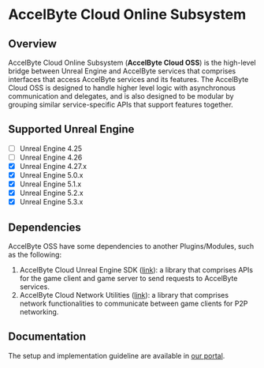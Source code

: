 # AccelByte Cloud Online Subsystem
## Overview
AccelByte Cloud Online Subsystem (**AccelByte Cloud OSS**) is the high-level bridge between Unreal Engine 
and AccelByte services that comprises interfaces that access AccelByte services and its features. 
The AccelByte Cloud OSS is designed to handle higher level logic with asynchronous communication and 
delegates, and is also designed to  be modular by grouping similar service-specific APIs that support features together.
## Supported Unreal Engine
- [ ] Unreal Engine 4.25
- [ ] Unreal Engine 4.26
- [x] Unreal Engine 4.27.x
- [x] Unreal Engine 5.0.x
- [x] Unreal Engine 5.1.x
- [x] Unreal Engine 5.2.x
- [x] Unreal Engine 5.3.x

## Dependencies
AccelByte OSS have some dependencies to another Plugins/Modules, such as the following:
1. AccelByte Cloud Unreal Engine SDK ([link](https://github.com/accelbyte/accelbyte-unreal-sdk-plugin)):
   a library that comprises APIs for the game client and game server to send requests to AccelByte services.
2. AccelByte Cloud Network Utilities ([link](https://github.com/AccelByte/accelbyte-unreal-network-utilities)):
   a library that comprises network functionalities to communicate between game clients for P2P networking.
## Documentation
The setup and implementation guideline are available in [our portal](https://docs.accelbyte.io/gaming-services/sdk-tools/sdk-guides/ags-oss-for-ue/).